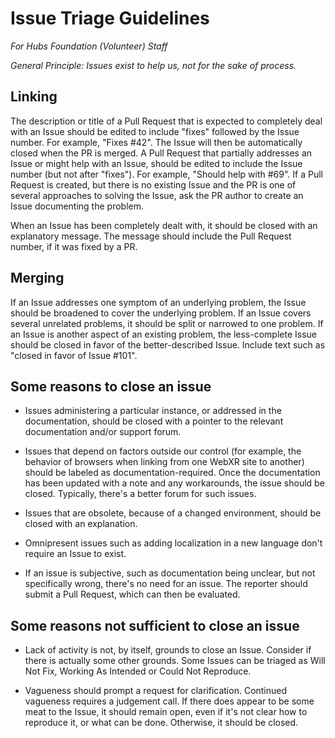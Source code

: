 # Issue Triage Guidelines
_For Hubs Foundation (Volunteer) Staff_

*General Principle: Issues exist to help us, not for the sake of process.*

## Linking

The description or title of a Pull Request that is expected to completely deal with an Issue should be edited to include "fixes" followed by the Issue number.
For example, "Fixes #42".  The Issue will then be automatically closed when the PR is merged.
A Pull Request that partially addresses an Issue or might help with an Issue, should be edited to include the Issue number (but not after "fixes").
For example, "Should help with #69".
If a Pull Request is created, but there is no existing Issue and the PR is one of several approaches to solving the Issue, ask the PR author to create an Issue documenting the problem.

When an Issue has been completely dealt with, it should be closed with an explanatory message.
The message should include the Pull Request number, if it was fixed by a PR.


## Merging

If an Issue addresses one symptom of an underlying problem, the Issue should be broadened to cover the underlying problem.
If an Issue covers several unrelated problems, it should be split or narrowed to one problem.
If an Issue is another aspect of an existing problem, the less-complete Issue should be closed in favor of the better-described Issue.
Include text such as "closed in favor of Issue #101".


## Some reasons to close an issue

* Issues administering a particular instance, or addressed in the documentation, should be closed with a pointer to the relevant documentation and/or support forum.

* Issues that depend on factors outside our control (for example, the behavior of browsers when linking from one WebXR site to another) should be labeled as documentation-required.
Once the documentation has been updated with a note and any workarounds, the issue should be closed.
Typically, there's a better forum for such issues.

* Issues that are obsolete, because of a changed environment, should be closed with an explanation.

* Omnipresent issues such as adding localization in a new language don't require an Issue to exist.

* If an issue is subjective, such as documentation being unclear, but not specifically wrong, there's no need for an issue.
The reporter should submit a Pull Request, which can then be evaluated.


## Some reasons not sufficient to close an issue

* Lack of activity is not, by itself, grounds to close an Issue.
Consider if there is actually some other grounds.
Some Issues can be triaged as Will Not Fix, Working As Intended or Could Not Reproduce.

* Vagueness should prompt a request for clarification.
Continued vagueness requires a judgement call.
If there does appear to be some meat to the Issue, it should remain open, even if it's not clear how to reproduce it, or what can be done.
Otherwise, it should be closed.

